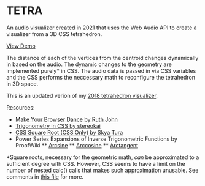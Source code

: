 # TETRA
An audio visualizer created in 2021 that uses the Web Audio API to create a visualizer from a 3D CSS tetrahedron.

[View Demo]()

The distance of each of the vertices from the centroid changes dynamically in based on the audio. The dynamic changes to the geometry are implemented purely* in CSS. The audio data is passed in via CSS variables and the CSS performs the neccessary math to reconfigure the tetrahedron in 3D space.

This is an updated verion of my [2018 tetrahedron visualizer]().

Resources:

* [Make Your Browser Dance by Ruth John](https://24ways.org/2013/make-your-browser-dance/)
* [Trigonometry in CSS by stereokai](https://gist.github.com/stereokai/7666bfe93929b14c2dced148c79e0e97)
* [CSS Square Root (CSS Only) by Skya Tura](https://codepen.io/SkyaTura/pen/OvOpad)
* Power Series Expansions of Inverse Trigonometric Functions by ProofWiki
** [Arcsine](https://proofwiki.org/wiki/Power_Series_Expansion_for_Real_Arcsine_Function)
** [Arccosine](https://proofwiki.org/wiki/Power_Series_Expansion_for_Real_Arccosine_Function)
** [Arctangent](https://proofwiki.org/wiki/Power_Series_Expansion_for_Real_Arctangent_Function)

\*Square roots, necessary for the geometric math, *can* be approximated to a sufficient degree with CSS. However, CSS seems to have a limit on the number of nested calc() calls that makes such approximation unusable. See comments in [this file]() for more.